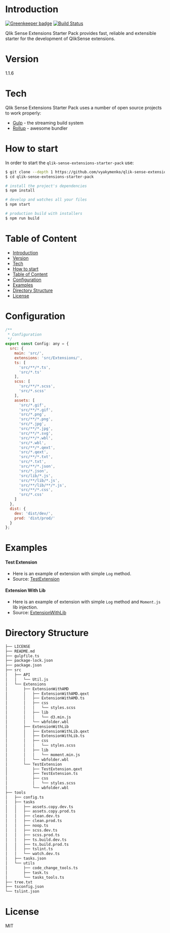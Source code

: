 # Introduction

[![Greenkeeper badge](https://badges.greenkeeper.io/vyakymenko/qlik-sense-extensions-starter-pack.svg)](https://greenkeeper.io/)
[![Build Status](https://travis-ci.org/vyakymenko/qlik-sense-extensions-starter-pack.svg?branch=master)](https://travis-ci.org/vyakymenko/qlik-sense-extensions-starter-pack)

Qlik Sense Extensions Starter Pack provides fast, reliable and extensible starter for the development of QlikSense extensions.

# Version
1.1.6

# Tech

Qlik Sense Extensions Starter Pack uses a number of open source projects to work properly:

* [Gulp] - the streaming build system
* [Rollup] - awesome bundler

# How to start

In order to start the `qlik-sense-extensions-starter-pack` use:

```bash
$ git clone --depth 1 https://github.com/vyakymenko/qlik-sense-extensions-starter-pack.git
$ cd qlik-sense-extensions-starter-pack

# install the project's dependencies
$ npm install

# develop and watches all your files
$ npm start

# production build with installers
$ npm run build
```

# Table of Content

- [Introduction](#introduction)
- [Version](#version)
- [Tech](#tech)
- [How to start](#how-to-start)
- [Table of Content](#table-of-content)
- [Configuration](#configuration)
- [Examples](#examples)
- [Directory Structure](#directory-structure)
- [License](#license)

# Configuration

```js
/**
 * Configuration
 */
export const Config: any = {
  src: {
    main: 'src/',
    extensions: 'src/Extensions/',
    ts: [
      'src/**/*.ts',
      'src/*.ts'
    ],
    scss: [
      'src/**/*.scss',
      'src/*.scss'
    ],
    assets: [
      'src/*.gif',
      'src/**/*.gif',
      'src/*.png',
      'src/**/*.png',
      'src/*.jpg',
      'src/**/*.jpg',
      'src/**/*.svg',
      'src/**/*.wbl',
      'src/*.wbl',
      'src/**/*.qext',
      'src/*.qext',
      'src/**/*.txt',
      'src/*.txt',
      'src/**/*.json',
      'src/*.json',
      'src/lib/*.js',
      'src/**/lib/*.js',
      'src/**/lib/**/*.js',
      'src/**/*.css',
      'src/*.css'
    ]
  },
  dist: {
    dev: 'dist/dev/',
    prod: 'dist/prod/'
  }
};
```

# Examples

#### Test Extension

- Here is an example of extension with simple `Log` method.
- Source: [TestExtension](https://github.com/vyakymenko/qlik-sense-extensions-starter-pack/tree/master/src/Extensions/TestExtension)

#### Extension With Lib

- Here is an example of extension with simple `Log` method and `Moment.js` lib injection.
- Source: [ExtensionWithLib](https://github.com/vyakymenko/qlik-sense-extensions-starter-pack/tree/master/src/Extensions/ExtensionWithLib)

# Directory Structure

```sh
├── LICENSE
├── README.md
├── gulpfile.ts
├── package-lock.json
├── package.json
├── src
│   ├── API
│   │   └── Util.js
│   └── Extensions
│       ├── ExtensionWithAMD
│       │   ├── ExtensionWithAMD.qext
│       │   ├── ExtensionWithAMD.ts
│       │   ├── css
│       │   │   └── styles.scss
│       │   ├── lib
│       │   │   └── d3.min.js
│       │   └── wbfolder.wbl
│       ├── ExtensionWithLib
│       │   ├── ExtensionWithLib.qext
│       │   ├── ExtensionWithLib.ts
│       │   ├── css
│       │   │   └── styles.scss
│       │   ├── lib
│       │   │   └── moment.min.js
│       │   └── wbfolder.wbl
│       └── TestExtension
│           ├── TestExtension.qext
│           ├── TestExtension.ts
│           ├── css
│           │   └── styles.scss
│           └── wbfolder.wbl
├── tools
│   ├── config.ts
│   ├── tasks
│   │   ├── assets.copy.dev.ts
│   │   ├── assets.copy.prod.ts
│   │   ├── clean.dev.ts
│   │   ├── clean.prod.ts
│   │   ├── noop.ts
│   │   ├── scss.dev.ts
│   │   ├── scss.prod.ts
│   │   ├── ts.build.dev.ts
│   │   ├── ts.build.prod.ts
│   │   ├── tslint.ts
│   │   └── watch.dev.ts
│   ├── tasks.json
│   └── utils
│       ├── code_change_tools.ts
│       ├── task.ts
│       └── tasks_tools.ts
├── tree.txt
├── tsconfig.json
└── tslint.json
```
 
# License

MIT

   [Gulp]: <http://gulpjs.com>
   [Rollup]: <https://rollupjs.org>